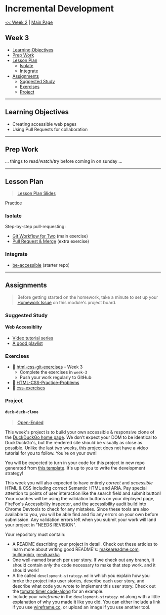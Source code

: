 # Incremental Development

[<< Week 2](../week-2/README.md) | [Main Page](../README.md)

## Week 3

* [Learning Objectives](#learning-objectives)
* [Prep Work](#prep-work)
* [Lesson Plan](#lesson-plan)
  * [Isolate](#isolate)
  * [Integrate](#integrate)
* [Assignments](#assignments)
  * [Suggested Study](#suggested-study)
  * [Exercises](#exercises)
  * [Project](#project)

---

## Learning Objectives

* Creating accessible web pages
* Using Pull Requests for collaboration

---

## Prep Work

... things to read/watch/try before coming in on sunday ...

---

## Lesson Plan

> [Lesson Plan Slides](https://hackyourfuture.be/incremental-development/week-3)

Practice

### Isolate

Step-by-step pull-requesting:

* [Git Workflow for Two](https://github.com/foundersandcoders/git-workflow-workshop-for-two) (main exercise)
* [Pull Request & Merge](https://github.com/HackYourFutureBelgium/git-github-practice/blob/master/pull-request-and-merge.md) (extra exercise)

### Integrate

* [be-accessible](https://github.com/hackyourfuturebelgium/be-accessible) (starter repo)

---

## Assignments

> Before getting started on the homework, take a minute to set up your [Homework Issue](https://home.hackyourfuture.be/students/homework-submission#homework-issues) on this module's project board.

### Suggested Study

#### Web Accessiblity

- [Video tutorial series](https://www.youtube.com/watch?v=o4xHfi4t9S0&list=PLWjCJDeWfDdcEtSnqq_iGLKGA_H_3o3y7)
- [A good playlist](https://www.youtube.com/watch?v=g9Qff0b-lHk&list=PL_gUZt7pGoe2OI___PQDlQUJ8CbUxHWmO)

### Exercises

- :egg: [html-css-git-exercises](https://github.com/CodeYourFuture/html-css-git-exercises) - Week 3
  - Complete the exercises in `week-3`
  - Push your work regularly to GitHub
- :egg: [HTML-CSS-Practice-Problems](https://github.com/DevMountain/HTML-CSS-Practice-Problems)
- :hatching_chick: [css-exercises](https://github.com/dangodev/css-exercises)

### Project

#### `duck-duck-clone`

> [Open-Ended](http://hackyourfuture.be/homework-submission/#projects)

This week's project is to build your own accessible & responsive clone of the [DuckDuckGo home page](https://duckduckgo.com).  We don't expect your DOM to be identical to DuckDuckGo's, but the rendered site should be visually as close as possible. Unlike the last two weeks, this project does not have a video tutorial for you to follow.  You're on your own!

You will be expected to turn in your code for this project in new repo generated from [this template](https://github.com/HackYourFutureBelgium/duck-duck-clone/). It's up to you to write the development strategy!

This week you will also expected to have entirely _correct_ and _accessible_ HTML & CSS including correct Semantic HTML and ARIA. Pay special attention to points of user interaction like the search field and submit button! Your coaches will be using the validation buttons on your deployed page, FireFox's Accessibility inspector, and the accessibility audit build into Chrome Devtools to check for any mistakes.  Since these tools are also available to you, you will be able find and fix any errors on your own before submission. Any validation errors left when you submit your work will land your project in "NEEDS REVISION".

Your repository must contain:

* A README describing your project in detail.  Check out these articles to learn more about writing good README's: [makeareadme.com](https://www.makeareadme.com/), [bulldogjob](https://bulldogjob.com/news/449-how-to-write-a-good-readme-for-your-github-project), [meakaakka](https://medium.com/@meakaakka/a-beginners-guide-to-writing-a-kickass-readme-7ac01da88ab3)
* One well-named branch per user story. If we check out any branch, it should contain _only_ the code necessary to make that step work. and it should work!
* A file called `development-strategy.md` in which you explain how you broke the project into user stories, describe each user story, and describe what code you wrote to implement this user story.  Check out the [tomato timer code-along](https://github.com/HackYourFutureBelgium/tomato-timer-code-along/blob/master/development-strategy.md) for an example.
* Include your _wireframe_ in the `development-strategy.md` along with a little explanation of why you made it like you did.  You can either include a link if you use [wireframe.cc](https://wireframe.cc), or upload an image if you use another tool.
